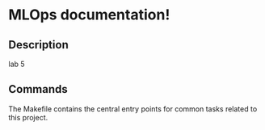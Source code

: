 # MLOps documentation!

## Description

lab 5

## Commands

The Makefile contains the central entry points for common tasks related to this project.

